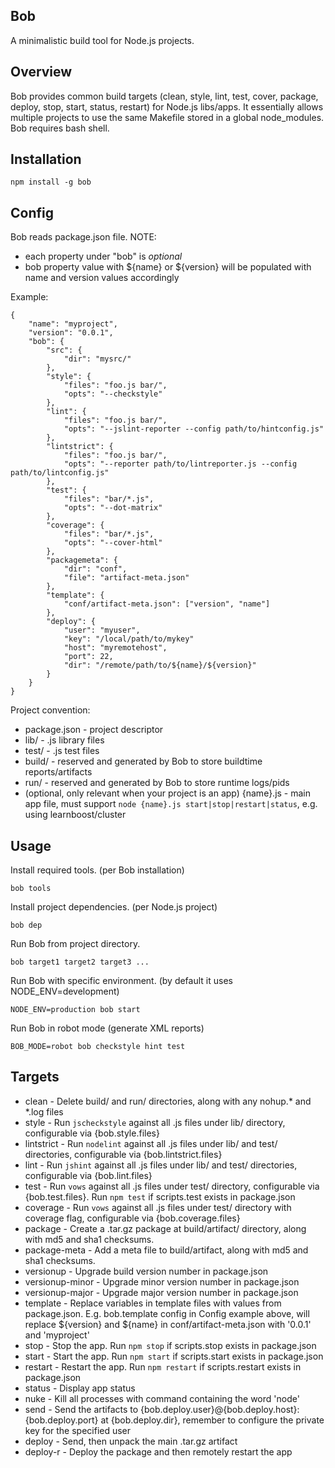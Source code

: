 Bob
---

A minimalistic build tool for Node.js projects.

Overview
--------

Bob provides common build targets (clean, style, lint, test, cover, package, deploy, stop, start, status, restart) for Node.js libs/apps. It essentially allows multiple projects to use the same Makefile stored in a global node_modules. Bob requires bash shell.

Installation
------------

    npm install -g bob

Config
------

Bob reads package.json file.
NOTE:

* each property under "bob" is *optional*
* bob property value with ${name} or ${version} will be populated with name and version values accordingly

Example:

    {
        "name": "myproject",
        "version": "0.0.1",
        "bob": {
            "src": {
                "dir": "mysrc/"
            },
            "style": {
                "files": "foo.js bar/",
                "opts": "--checkstyle"
            },
            "lint": {
                "files": "foo.js bar/",
                "opts": "--jslint-reporter --config path/to/hintconfig.js"
            },
            "lintstrict": {
                "files": "foo.js bar/",
                "opts": "--reporter path/to/lintreporter.js --config path/to/lintconfig.js"
            },
            "test": {
                "files": "bar/*.js",
                "opts": "--dot-matrix"
            },
            "coverage": {
                "files": "bar/*.js",
                "opts": "--cover-html"
            },
            "packagemeta": {
                "dir": "conf",
                "file": "artifact-meta.json"
            },
            "template": {
                "conf/artifact-meta.json": ["version", "name"]
            },
            "deploy": {
                "user": "myuser",
                "key": "/local/path/to/mykey"
                "host": "myremotehost",
                "port": 22,
                "dir": "/remote/path/to/${name}/${version}"
            }
        }
    }

Project convention:

* package.json - project descriptor
* lib/ - .js library files
* test/ - .js test files
* build/ - reserved and generated by Bob to store buildtime reports/artifacts
* run/ - reserved and generated by Bob to store runtime logs/pids
* (optional, only relevant when your project is an app) {name}.js - main app file, must support `node {name}.js start|stop|restart|status`, e.g. using learnboost/cluster

Usage
-----

Install required tools. (per Bob installation)

    bob tools

Install project dependencies. (per Node.js project)

    bob dep
    
Run Bob from project directory.

    bob target1 target2 target3 ...

Run Bob with specific environment. (by default it uses NODE_ENV=development)

    NODE_ENV=production bob start

Run Bob in robot mode (generate XML reports)

    BOB_MODE=robot bob checkstyle hint test
    
Targets
-------

* clean - Delete build/ and run/ directories, along with any nohup.* and *.log files
* style - Run `jscheckstyle` against all .js files under lib/ directory, configurable via {bob.style.files}
* lintstrict - Run `nodelint` against all .js files under lib/ and test/ directories, configurable via {bob.lintstrict.files}
* lint - Run `jshint` against all .js files under lib/ and test/ directories, configurable via {bob.lint.files}
* test - Run `vows` against all .js files under test/ directory, configurable via {bob.test.files}. Run `npm test` if scripts.test exists in package.json 
* coverage - Run `vows` against all .js files under test/ directory with coverage flag, configurable via {bob.coverage.files}
* package - Create a .tar.gz package at build/artifact/ directory, along with md5 and sha1 checksums.
* package-meta - Add a meta file to build/artifact, along with md5 and sha1 checksums.
* versionup - Upgrade build version number in package.json
* versionup-minor - Upgrade minor version number in package.json
* versionup-major - Upgrade major version number in package.json
* template - Replace variables in template files with values from package.json. E.g. bob.template config in Config example above, will replace ${version} and ${name} in conf/artifact-meta.json with '0.0.1' and 'myproject'
* stop - Stop the app. Run `npm stop` if scripts.stop exists in package.json
* start - Start the app. Run `npm start` if scripts.start exists in package.json
* restart - Restart the app. Run `npm restart` if scripts.restart exists in package.json
* status - Display app status
* nuke - Kill all processes with command containing the word 'node'
* send - Send the artifacts to {bob.deploy.user}@{bob.deploy.host}:{bob.deploy.port} at {bob.deploy.dir}, remember to configure the private key for the specified user
* deploy - Send, then unpack the main .tar.gz artifact
* deploy-r - Deploy the package and then remotely restart the app

